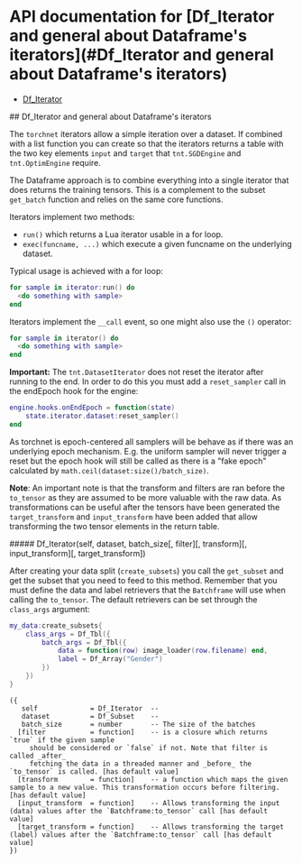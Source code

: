 # API documentation for [Df_Iterator and general about Dataframe's iterators](#__Df_Iterator and general about Dataframe's iterators__)
- [Df_Iterator](#Df_Iterator)

<a name="__Df_Iterator and general about Dataframe's iterators__">
## Df_Iterator and general about Dataframe's iterators

The `torchnet` iterators allow a simple iteration over a dataset. If combined
with a list function you can create so that the iterators returns a table with
the two key elements `input` and `target` that `tnt.SGDEngine` and
`tnt.OptimEngine` require.

The Dataframe approach is to combine everything into a single iterator that does
returns the training tensors. This is a complement to the subset `get_batch`
function and relies on the same core functions.

Iterators implement two methods:

- `run()` which returns a Lua iterator usable in a for loop.
- `exec(funcname, ...)` which execute a given funcname on the underlying dataset.

Typical usage is achieved with a for loop:
```lua
for sample in iterator:run() do
  <do something with sample>
end
```

Iterators implement the `__call` event, so one might also use the `()` operator:
```lua
for sample in iterator() do
  <do something with sample>
end
```

**Important:** The `tnt.DatasetIterator` does not reset the iterator after running
to the end. In order to do this you must add a `reset_sampler` call in the endEpoch
hook for the engine:

```lua
engine.hooks.onEndEpoch = function(state)
	state.iterator.dataset:reset_sampler()
end
```

As torchnet is epoch-centered all samplers will be behave as if there was an underlying
epoch mechanism. E.g. the uniform sampler will never trigger a reset but the epoch
hook will still be called as there is a "fake epoch" calculated by
`math.ceil(dataset:size()/batch_size)`.

**Note**: An important note is that the transform and filters are ran before the
`to_tensor` as they are assumed to be more valuable with the raw data. As transformations
can be useful after the tensors have been generated the `target_transform` and `input_transform`
have been added that allow transforming the two tensor elements in the return table.

<a name="Df_Iterator">
##### Df_Iterator(self, dataset, batch_size[, filter][, transform][, input_transform][, target_transform])

After creating your data split (`create_subsets`) you call the `get_subset` and
get the subset that you need to feed to this method. Remember that you must define
the data and label retrievers that the `Batchframe` will use when calling the
`to_tensor`. The default retrievers can be set through the `class_args` argument:

```lua
my_data:create_subsets{
	class_args = Df_Tbl({
		batch_args = Df_Tbl({
			data = function(row) image_loader(row.filename) end,
			label = Df_Array("Gender")
		})
	})
}
```

```
({
   self             = Df_Iterator  -- 
   dataset          = Df_Subset    -- 
   batch_size       = number       -- The size of the batches
  [filter           = function]    -- is a closure which returns `true` if the given sample
	 should be considered or `false` if not. Note that filter is called _after_
	 fetching the data in a threaded manner and _before_ the `to_tensor` is called. [has default value]
  [transform        = function]    -- a function which maps the given sample to a new value. This transformation occurs before filtering. [has default value]
  [input_transform  = function]    -- Allows transforming the input (data) values after the `Batchframe:to_tensor` call [has default value]
  [target_transform = function]    -- Allows transforming the target (label) values after the `Batchframe:to_tensor` call [has default value]
})
```